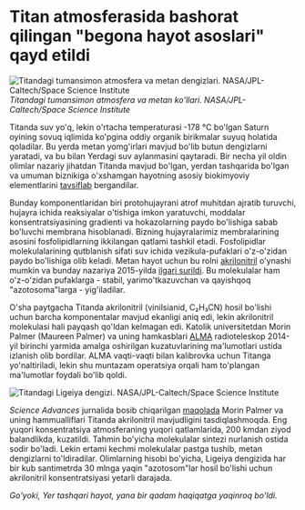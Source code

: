 # Titan atmosferasida bashorat qilingan "begona hayot asoslari" qayd etildi

![Titandagi tumansimon atmosfera va metan dengizlari. NASA/JPL-Caltech/Space Science Institute](https://saturn.jpl.nasa.gov/system/resources/detail_files/5945_IMG004945.jpg)
*Titandagi tumansimon atmosfera va metan ko'llari.
NASA/JPL-Caltech/Space Science Institute*

Titanda suv yo'q, lekin o'rtacha temperaturasi -178 °С bo'lgan Saturn oyining sovuq iqlimida ko'pgina oddiy organik birikmalar suyuq holatida qoladilar. Bu yerda metan yomg'irlari mavjud bo'lib butun dengizlarni yaratadi, va bu bilan Yerdagi suv aylanmasini qaytaradi. Bir necha yil oldin olimlar nazariy jihatdan Titanda mavjud bo'lgan, yerdan tashqarida bo'lgan va umuman biznikiga o'xshamgan hayotning asosiy biokimyoviy elementlarini [tavsiflab](http://advances.sciencemag.org/content/1/1/e1400067) bergandilar.

Bunday komponentlaridan biri protohujayrani atrof muhitdan ajratib turuvchi, hujayra ichida reaksiyalar o'tishiga imkon yaratuvchi, moddalar konsentratsiyasining gradienti va hokazolarning paydo bo'lishiga sabab bo'luvchi membrana hisoblanadi. Bizning hujayralarimiz membralarining asosini fosfolipidlarning ikkilangan qatlami tashkil etadi. Fosfolipidlar molekulalarining qutblanish sifati suv ichida vezikula-pufaklari  o'z-o'zidan paydo bo'lishiga olib keladi. Metan hayot uchun bu rolni [akrilonitril](https://uz.wikipedia.org/wiki/Akrilonitril) o'ynashi mumkin va bunday nazariya 2015-yilda [ilgari surildi](http://advances.sciencemag.org/content/1/1/e1400067). Bu molekulalar ham o'z-o'zidan pufaklarga - stabil, yarimo'tkazuvchan va qayishqoq "azotosoma"larga - yig'iladilar.

O'sha paytgacha Titanda akrilonitril (vinilsianid, C₂H₃CN) hosil bo'lishi uchun barcha komponentalar mavjud ekanligi aniq edi, lekin akrilonitril molekulasi hali payqash qo'ldan kelmagan edi. Katolik universitetdan Morin Palmer (Maureen Palmer) va uning hamkasblari [ALMA](http://www.almaobservatory.org/en/home/) radioteleskop 2014-yil birinchi yarmida amalga oshirilgan kuzatuvlarining ma'lumotlari ustida izlanish olib bordilar. ALMA vaqti-vaqti bilan kalibrovka uchun Titanga yo'naltiriladi, lekin shu muntazam operatsiya orqali ham to'plangan ma'lumotlar foydali bo'lib qoldi.

![Titandagi Ligeiya dengizi. NASA/JPL-Caltech/Space Science Institute](https://photojournal.jpl.nasa.gov/jpegMod/PIA17031_modest.jpg)

_Science Advances_ jurnalida bosib chiqarilgan [maqolada](http://advances.sciencemag.org/content/3/7/e1700022) Morin Palmer va uning hammualliflari Titanda akrilonitril mavjudligini tasdiqlashmoqda. Eng yuqori konsentratsiya atmosferaning yuqori qatlamlarida, 200 kmdan ziyod balandlikda, kuzatildi. Tahmin bo'yicha molekulalar sintezi nurlanish ostida sodir bo'ladi. Lekin ertami kechmi molekulalar pastga tushib, metan dengizlarni to'ldiradilar. Olimlarning hisobi bo'yicha, Ligeiya dengizida har bir kub santimetrda 30 mlnga yaqin "azotosom"lar hosil bo'lishi uchun akrilonitril konsentratsiyasi yetarli darajada. 

_Go'yoki, Yer tashqari hayot, yana bir qadam haqiqatga yaqinroq bo'ldi._

